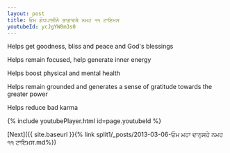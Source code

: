 ```yaml
---
layout: post
title: ਓਮ ਗੰਧਪਾਲੀਨੇ ਭਾਗਾਵਥੇ ਨਮਹ ੧੧ ਟਾਇਮਸ
youtubeId: ycJgYW8m3s0
---
```

 
 
Helps get goodness, bliss and peace and God's blessings
 
Helps remain focused, help generate inner energy 
 
Helps boost physical and mental health 
 
Helps remain grounded and generates a sense of gratitude towards the greater power 
 
Helps reduce bad karma
 
 
 
 


{% include youtubePlayer.html id=page.youtubeId %}
 
[Next]({{ site.baseurl }}{% link  split1/_posts/2013-03-06-ਓਮ ਮਹਾ ਦਾਨੁਸਹੇ ਨਮਹ ੧੧ ਟਾਇਮਸ.md%})
 
